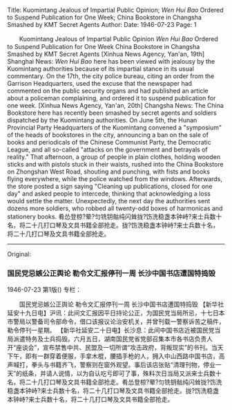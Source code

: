 Title: Kuomintang Jealous of Impartial Public Opinion; *Wen Hui Bao* Ordered to Suspend Publication for One Week; China Bookstore in Changsha Smashed by KMT Secret Agents
Author:
Date: 1946-07-23
Page: 1

　　Kuomintang Jealous of Impartial Public Opinion
    *Wen Hui Bao* Ordered to Suspend Publication for One Week
    China Bookstore in Changsha Smashed by KMT Secret Agents
    [Xinhua News Agency, Yan'an, 19th] Shanghai News: *Wen Hui Bao* here has been viewed with jealousy by the Kuomintang authorities because of its impartial stance in its usual commentary. On the 17th, the city police bureau, citing an order from the Garrison Headquarters, used the excuse that the newspaper had commented on the public security organs and had published an article about a policeman complaining, and ordered it to suspend publication for one week.
    [Xinhua News Agency, Yan'an, 20th] Changsha News: The China Bookstore here has recently been smashed by secret agents and soldiers dispatched by the Kuomintang authorities. On June 5th, the Hunan Provincial Party Headquarters of the Kuomintang convened a "symposium" of the heads of bookstores in the city, announcing a ban on the sale of books and periodicals of the Chinese Communist Party, the Democratic League, and all so-called "attacks on the government and betrayals of reality." That afternoon, a group of people in plain clothes, holding wooden sticks and with pistols stuck in their waists, rushed into the China Bookstore on Zhongshan West Road, shouting and punching, with fists and books flying everywhere, while the police watched from the windows. Afterwards, the store posted a sign saying "Cleaning up publications, closed for one day" and asked people to intercede, thinking that acknowledging a loss would settle the matter. Unexpectedly, the next day the authorities sent dozens more soldiers, who robbed all twenty-odd boxes of harmonicas and stationery books. 肴怂登椋?晕?匀铣钥骷纯闪耸拢?饬洗稳盏本钟峙?来士兵数十名，将二十几打口琴及文具书籍全部抢走。拢?饬洗稳盏本钟峙?来士兵数十名，将二十几打口琴及文具书籍全部抢走。



<hr /> 

Original: 


### 国民党忌嫉公正舆论  勒令文汇报停刊一周  长沙中国书店遭国特捣毁

1946-07-23
第1版()
专栏：

　　国民党忌嫉公正舆论
    勒令文汇报停刊一周
    长沙中国书店遭国特捣毁
    【新华社延安十九日电】沪讯：此间文汇报因平日持论公正，为国民党当局所忌，十七日本市警局以警备司令部命令，借口该报议论治安机关，并曾刊载一警察诉苦之稿件，勒令停刊一星期。
    【新华社延安二十日电】长沙息：此间中国书店近被国民党当局派遣特务及士兵捣毁。六月五日，湖南国民党省党部召集本市各书店负责人开“座谈会”，宣布禁售中共、民盟及一切所谓“攻击政府，背叛现实”的书刊。当天下午，即有一群穿着便服，手拿木棍，腰插手枪的人，拥入中山西路中国书店，高声喊打，拳头与书籍齐飞，警察则在窗外观望。事后该店张贴“清理刊物，停业一天”的纸条，并请人说情，以为自认吃亏即可了事，殊料次日当局又派来士兵数十名，将二十几打口琴及文具书籍全部抢走。肴怂登椋?晕?匀铣钥骷纯闪耸拢?饬洗稳盏本钟峙?来士兵数十名，将二十几打口琴及文具书籍全部抢走。拢?饬洗稳盏本钟峙?来士兵数十名，将二十几打口琴及文具书籍全部抢走。
